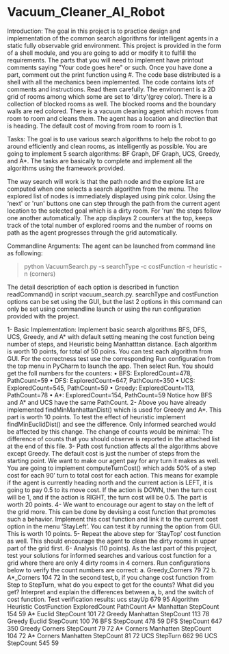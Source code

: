 # Vacuum_Cleaner_AI_Robot


Introduction:
The goal in this project is to practice design and implementation of
the common search algorithms for intelligent agents in a static fully
observable grid environment. This project is provided in the form of a
shell module, and you are going to add or modify it to fulfill the
requirements. The parts that you will need to implement have printout
comments saying "Your code goes here" or such. Once you have done a part,
comment out the print function using #.
The code base distributed is a shell with all the mechanics been
implemented. The code contains lots of comments and instructions. Read
them carefully.
The environment is a 2D grid of rooms among which some are set to
'dirty'(grey color). There is a collection of blocked rooms as well. The
blocked rooms and the boundary walls are red colored. There is a vacuum
cleaning agent which moves from room to room and cleans them. The agent
has a location and direction that is heading. The default cost of moving
from room to room is 1.

Tasks:
The goal is to use various search algorithms to help the robot to go
around efficiently and clean rooms, as intelligently as possible.
You are going to implement 5 search algorithms: BF Graph, DF Graph, UCS,
Greedy, and A*. The tasks are basically to complete and implement all the
algorithms using the framework provided.

The way search will work is that the path node and the explore list are
computed when one selects a search algorithm from the menu. The explored
list of nodes is immediately displayed using pink color. Using the ‘next'
or 'run' buttons one can step through the path from the current agent
location to the selected goal which is a dirty room. For 'run' the steps
follow one another automatically. The app displays 2 counters at the top,
keeps track of the total number of explored rooms and the number of rooms
on path as the agent progresses through the grid automatically.


Commandline Arguments:
The agent can be launched from command line as following:
>python VacuumSearch.py -s searchType -c costFunction -r heuristic -n
(corners)


The detail description of each option is described in function
readCommand() in script vacuum_search.py. searchType and costFunction
options can be set using the GUI, but the last 2 options in this command
can only be set using commandline launch or using the run configuration
provided with the project.

1- Basic Implementation: Implement basic search algorithms BFS, DFS,
UCS, Greedy, and A* with default setting meaning the cost function
being number of steps, and Heuristic being Manhatttan distance.
Each algorithm is worth 10 points, for total of 50 poins.
You can test each algorithm from GUI. For the correctness test use
the corresponding Run configuration from the top menu in PyCharm to
launch the app. Then select Run. You should get the foll numbers
for the counters:
• BFS: ExploredCount=478, PathCount=59
• DFS: ExploredCount=647, PathCount=350
• UCS: ExploredCount=545, PathCount=59
• Greedy: ExploredCount=113, PathCount=78
• A*: ExploredCount=154, PathCount=59
Notice how BFS and A* and UCS have the same PathCount.
2- Above you have already implemented findMinManhattanDist() which is
used for Greedy and A*. This part is worth 10 points. To test the
effect of heuristic implement findMinEuclidDist() and see the
difference. Only informed searched would be affected by this
change. The change of counts would be minimal: The difference of
counts that you should observe is reported in the attached list at
the end of this file.
3- Path cost function affects all the algorithms above except Greedy.
The default cost is just the number of steps from the starting
point. We want to make our agent pay for any turn it makes as well.
You are going to implement computeTurnCost() which adds 50% of a
step cost for each 90’ turn to total cost for each action. This
means for example if the agent is currently heading north and the
current action is LEFT, it is going to pay 0.5 to its move cost. If
the action is DOWN, then the turn cost will be 1, and if the action
is RIGHT, the turn cost will be 0.5. The part is worth 20 points.
4- We want to encourage our agent to stay on the left of the grid
more. This can be done by devising a cost function that promotes
such a behavior. Implement this cost function and link it to the
current cost option in the menu ‘StayLeft’. You can test it by
running the option from GUI. This is worth 10 points.
5- Repeat the above step for ‘StayTop’ cost function as well. This
should encourage the agent to clean the dirty rooms in upper part
of the grid first.
6- Analysis (10 points). As the last part of this project, test
your solutions for informed searches and various cost function for
a grid where there are only 4 dirty rooms in 4 corners. Run
configurations below to verify the count numbers are correct:
a. Greedy_Corners 79 72
b. A*_Corners 104 72
In the second test,b, if you change cost function from Step to
StepTurn, what do you expect to get for the counts? What did you
get? Interpret and explain the differences between a, b, and the
switch of cost function.
Test verification results:
ucs stayUp 679 95
Algorithm Heuristic CostFunction ExploredCount PathCount
A* Manhattan StepCount 154 59
A* Euclid StepCount 101 72
Greedy Manhattan StepCount 113 78
Greedy Euclid StepCount 100 76
BFS StepCount 478 59
DFS StepCount 647 350
Greedy Corners StepCount 79 72
A* Corners Manhatten StepCount 104 72
A* Corners Manhatten StepCount 81 72
UCS StepTurn 662 96
UCS StepCount 545 59
